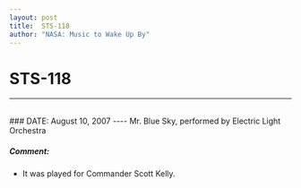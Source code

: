 ```yaml
---
layout: post
title:  STS-118
author: "NASA: Music to Wake Up By"
---
```


# STS-118
----
<br/>
### DATE: August 10, 2007
----
Mr. Blue Sky, performed by Electric Light Orchestra

##### Comment:
* It was played for Commander Scott Kelly.
